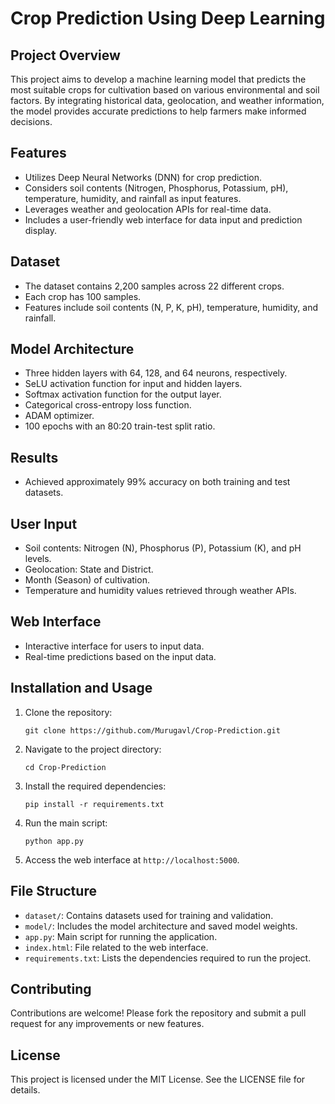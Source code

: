 # Crop Prediction Using Deep Learning

## Project Overview
This project aims to develop a machine learning model that predicts the most suitable crops for cultivation based on various environmental and soil factors. By integrating historical data, geolocation, and weather information, the model provides accurate predictions to help farmers make informed decisions.

## Features
- Utilizes Deep Neural Networks (DNN) for crop prediction.
- Considers soil contents (Nitrogen, Phosphorus, Potassium, pH), temperature, humidity, and rainfall as input features.
- Leverages weather and geolocation APIs for real-time data.
- Includes a user-friendly web interface for data input and prediction display.

## Dataset
- The dataset contains 2,200 samples across 22 different crops.
- Each crop has 100 samples.
- Features include soil contents (N, P, K, pH), temperature, humidity, and rainfall.

## Model Architecture
- Three hidden layers with 64, 128, and 64 neurons, respectively.
- SeLU activation function for input and hidden layers.
- Softmax activation function for the output layer.
- Categorical cross-entropy loss function.
- ADAM optimizer.
- 100 epochs with an 80:20 train-test split ratio.

## Results
- Achieved approximately 99% accuracy on both training and test datasets.

## User Input
- Soil contents: Nitrogen (N), Phosphorus (P), Potassium (K), and pH levels.
- Geolocation: State and District.
- Month (Season) of cultivation.
- Temperature and humidity values retrieved through weather APIs.

## Web Interface
- Interactive interface for users to input data.
- Real-time predictions based on the input data.

## Installation and Usage
1. Clone the repository:
   ```
   git clone https://github.com/Murugavl/Crop-Prediction.git
   ```
2. Navigate to the project directory:
   ```
   cd Crop-Prediction
   ```
3. Install the required dependencies:
   ```
   pip install -r requirements.txt
   ```
4. Run the main script:
   ```
   python app.py
   ```
5. Access the web interface at `http://localhost:5000`.

## File Structure
- `dataset/`: Contains datasets used for training and validation.
- `model/`: Includes the model architecture and saved model weights.
- `app.py`: Main script for running the application.
- `index.html`: File related to the web interface.
- `requirements.txt`: Lists the dependencies required to run the project.

## Contributing
Contributions are welcome! Please fork the repository and submit a pull request for any improvements or new features.

## License
This project is licensed under the MIT License. See the LICENSE file for details.



